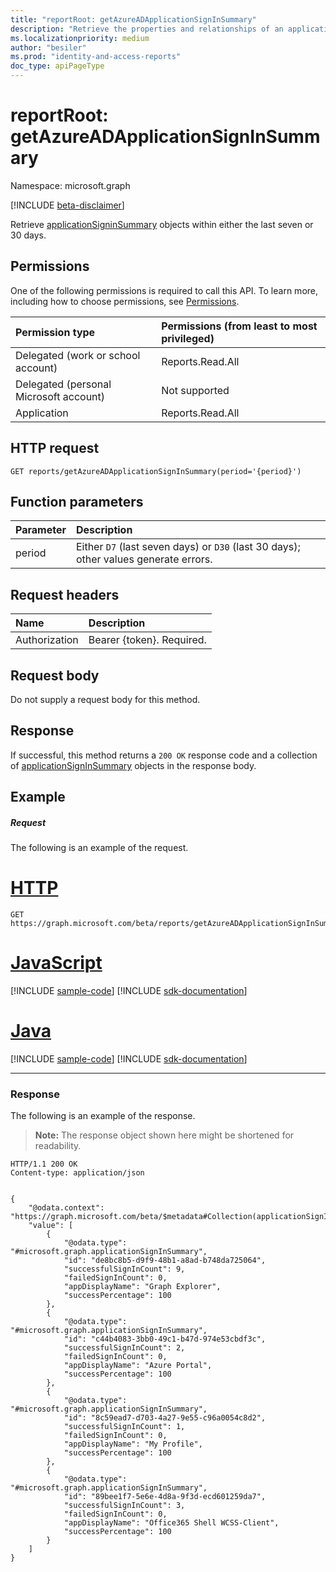 ```yaml
---
title: "reportRoot: getAzureADApplicationSignInSummary"
description: "Retrieve the properties and relationships of an applicationSigninSummary object."
ms.localizationpriority: medium
author: "besiler"
ms.prod: "identity-and-access-reports"
doc_type: apiPageType
---
```


# reportRoot: getAzureADApplicationSignInSummary

Namespace: microsoft.graph

[!INCLUDE [beta-disclaimer](../../includes/beta-disclaimer.md)]

Retrieve [applicationSigninSummary](../resources/applicationsigninsummary.md) objects within either the last seven or 30 days.

## Permissions
One of the following permissions is required to call this API. To learn more, including how to choose permissions, see [Permissions](/graph/permissions-reference).

|Permission type      | Permissions (from least to most privileged)              |
|:--------------------|:---------------------------------------------------------|
|Delegated (work or school account) | Reports.Read.All |
|Delegated (personal Microsoft account) | Not supported   |
|Application | Reports.Read.All | 

## HTTP request
<!-- { "blockType": "ignored" } -->
``` http
GET reports/getAzureADApplicationSignInSummary(period='{period}')
```

## Function parameters

| Parameter | Description |
|:----------|:----------|
| period | Either `D7` (last seven days) or `D30` (last 30 days); other values generate errors. |

## Request headers
|Name|Description|
|:---|:---|
|Authorization|Bearer {token}. Required.|

## Request body
Do not supply a request body for this method.

## Response
If successful, this method returns a `200 OK` response code and a collection of [applicationSignInSummary](../resources/applicationsigninsummary.md) objects in the response body.

## Example

##### Request
The following is an example of the request.

# [HTTP](#tab/http)
<!-- {
  "blockType": "request",
  "name": "get_applicationsigninsummary"
}-->
```msgraph-interactive
GET https://graph.microsoft.com/beta/reports/getAzureADApplicationSignInSummary(period='D7')
```

# [JavaScript](#tab/javascript)
[!INCLUDE [sample-code](../includes/snippets/javascript/get-applicationsigninsummary-javascript-snippets.md)]
[!INCLUDE [sdk-documentation](../includes/snippets/snippets-sdk-documentation-link.md)]

# [Java](#tab/java)
[!INCLUDE [sample-code](../includes/snippets/java/get-applicationsigninsummary-java-snippets.md)]
[!INCLUDE [sdk-documentation](../includes/snippets/snippets-sdk-documentation-link.md)]

---

### Response
The following is an example of the response.

>**Note:** The response object shown here might be shortened for readability.
<!-- {
  "blockType": "response",
  "truncated": true,
  "@odata.type": "microsoft.graph.applicationSignInSummary"
} -->
```http
HTTP/1.1 200 OK
Content-type: application/json


{
    "@odata.context": "https://graph.microsoft.com/beta/$metadata#Collection(applicationSignInSummary)",
    "value": [
        {
            "@odata.type": "#microsoft.graph.applicationSignInSummary",
            "id": "de8bc8b5-d9f9-48b1-a8ad-b748da725064",
            "successfulSignInCount": 9,
            "failedSignInCount": 0,
            "appDisplayName": "Graph Explorer",
            "successPercentage": 100
        },
        {
            "@odata.type": "#microsoft.graph.applicationSignInSummary",
            "id": "c44b4083-3bb0-49c1-b47d-974e53cbdf3c",
            "successfulSignInCount": 2,
            "failedSignInCount": 0,
            "appDisplayName": "Azure Portal",
            "successPercentage": 100
        },
        {
            "@odata.type": "#microsoft.graph.applicationSignInSummary",
            "id": "8c59ead7-d703-4a27-9e55-c96a0054c8d2",
            "successfulSignInCount": 1,
            "failedSignInCount": 0,
            "appDisplayName": "My Profile",
            "successPercentage": 100
        },
        {
            "@odata.type": "#microsoft.graph.applicationSignInSummary",
            "id": "89bee1f7-5e6e-4d8a-9f3d-ecd601259da7",
            "successfulSignInCount": 3,
            "failedSignInCount": 0,
            "appDisplayName": "Office365 Shell WCSS-Client",
            "successPercentage": 100
        }
    ]
}
```



<!-- uuid: 8fcb5dbc-d5aa-4681-8e31-b001d5168d79
2015-10-25 14:57:30 UTC -->
<!-- {
  "type": "#page.annotation",
  "description": "Get applicationSignInSummary",
  "keywords": "",
  "section": "documentation",
  "tocPath": "",
  "suppressions": [
  ]
}-->


